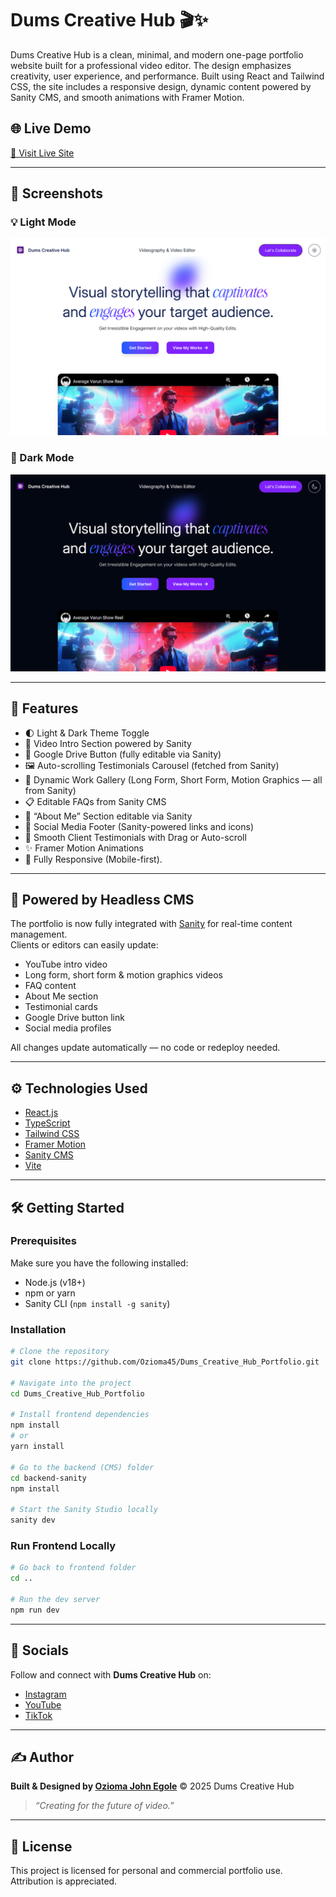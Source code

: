 # Dums Creative Hub 🎬✨

Dums Creative Hub is a clean, minimal, and modern one-page portfolio website built for a professional video editor. The design emphasizes creativity, user experience, and performance. Built using React and Tailwind CSS, the site includes a responsive design, dynamic content powered by Sanity CMS, and smooth animations with Framer Motion.

## 🌐 Live Demo

[🔗 Visit Live Site](https://dums-creative-hub-portfolio.vercel.app/)

---

## 📸 Screenshots

### 💡 Light Mode

![Light Mode](./screenshots/light-mode.png)

### 🌙 Dark Mode

![Dark Mode](./screenshots/dark-mode.png)

---

## 🚀 Features

- 🌓 Light & Dark Theme Toggle
- 🎥 Video Intro Section powered by Sanity
- 📁 Google Drive Button (fully editable via Sanity)
- 🖼️ Auto-scrolling Testimonials Carousel (fetched from Sanity)
- 🎨 Dynamic Work Gallery (Long Form, Short Form, Motion Graphics — all from Sanity)
- 📋 Editable FAQs from Sanity CMS
- 👤 “About Me” Section editable via Sanity
- 🔗 Social Media Footer (Sanity-powered links and icons)
- 💬 Smooth Client Testimonials with Drag or Auto-scroll
- ✨ Framer Motion Animations
- 📱 Fully Responsive (Mobile-first).

---

## 🧠 Powered by Headless CMS

The portfolio is now fully integrated with [Sanity](https://www.sanity.io/) for real-time content management.  
Clients or editors can easily update:

- YouTube intro video
- Long form, short form & motion graphics videos
- FAQ content
- About Me section
- Testimonial cards
- Google Drive button link
- Social media profiles

All changes update automatically — no code or redeploy needed.

---

## ⚙️ Technologies Used

- [React.js](https://reactjs.org/)
- [TypeScript](https://www.typescriptlang.org/)
- [Tailwind CSS](https://tailwindcss.com/)
- [Framer Motion](https://www.framer.com/motion/)
- [Sanity CMS](https://www.sanity.io/)
- [Vite](https://vitejs.dev/)

---

## 🛠️ Getting Started

### Prerequisites

Make sure you have the following installed:

- Node.js (v18+)
- npm or yarn
- Sanity CLI (`npm install -g sanity`)

### Installation

```bash
# Clone the repository
git clone https://github.com/Ozioma45/Dums_Creative_Hub_Portfolio.git

# Navigate into the project
cd Dums_Creative_Hub_Portfolio

# Install frontend dependencies
npm install
# or
yarn install

# Go to the backend (CMS) folder
cd backend-sanity
npm install

# Start the Sanity Studio locally
sanity dev
```

### Run Frontend Locally

```bash
# Go back to frontend folder
cd ..

# Run the dev server
npm run dev
```

---

## 🔗 Socials

Follow and connect with **Dums Creative Hub** on:

- [Instagram](https://instagram.com/dums_creativehub)
- [YouTube](https://youtube.com/@dumscreativehub)
- [TikTok](https://tiktok.com/@dums_creativehub)

---

## ✍️ Author

**Built & Designed by [Ozioma John Egole](https://github.com/ozioma45)**
© 2025 Dums Creative Hub

> _“Creating for the future of video.”_

---

## 📌 License

This project is licensed for personal and commercial portfolio use. Attribution is appreciated.

```

```
